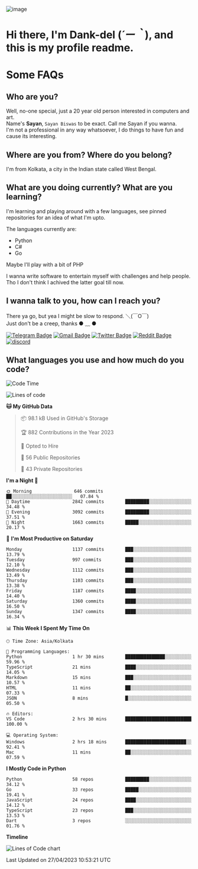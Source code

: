 ![image](https://user-images.githubusercontent.com/63096193/125182844-29f20800-e22f-11eb-8dc9-b0f2d29647bb.png)

# **Hi there, I'm Dank-del (*´ー｀*), and this is my profile readme.**
<!--  [![Profile views](https://gpvc.arturio.dev/dank-del)](https://github.com/dank-del) -->
# Some FAQs

## **Who are you?**

Well, no-one special, just a 20 year old person interested in computers and art. \
Name's **Sayan**, `Sayan Biswas` to be exact. Call me Sayan if you wanna. \
I'm not a professional in any way whatsoever, I do things to have fun and cause its interesting.

## **Where are you from? Where do you belong?**

I'm from Kolkata, a city in the Indian state called West Bengal.

## **What are you doing currently? What are you learning?**

I'm learning and playing around with a few languages, see pinned repositories for an idea of what I'm upto.

The languages currently are:

- Python
- C#
- Go

Maybe I'll play with a bit of PHP

I wanna write software to entertain myself with challenges and help people. \
Tho I don't think I achived the latter goal till now.

<!--## **Eww, I see a weeb profile.**

Can't help it, it's the best way to hide my face on this account
> Why do people hate weebs .-.

## **Cool, what more interests you?**

My interests are quite, weird. They're scattered all over the place. \
I've been fascinated by music and have studied it since the age of 6, I've performed on stage and on air but yeah now I've been away from that. I specialize in key instruments. \
Another thing that interests me is Media Production, aka, working with audio, video and broadcasting media.

> I just like art in general. also feeds the reason of me being obsessed with Japanese drawings (⋟ ﹏ ⋞)-->

## **I wanna talk to you, how can I reach you?**

There ya go, but yea I might be slow to respond. ＼(￣O￣) \
Just don't be a creep, thanks ● ﹏ ●

[![Telegram Badge](https://img.shields.io/badge/-dank_as_fuck-1ca0f1?style=flat-square&logo=telegram&logoColor=white&link=https://t.me/dank_as_fuck)](https://t.me/dank_as_fuck)
[![Gmail Badge](https://img.shields.io/badge/-sayan@asia.com-c14438?style=flat-square&logo=Gmail&logoColor=white&link=mailto:sayan@asia.com)](mailto:sayan@asia.com)
[![Twitter Badge](https://img.shields.io/twitter/follow/TheDankDel?style=social)](https://twitter.com/TheDankDel)
[![Reddit Badge](https://img.shields.io/reddit/user-karma/combined/dank_as_fuck_?style=social)](https://www.reddit.com/user/dank_as_fuck_/)
[![discord](https://discord-md-badge.vercel.app/api/shield/506536929152466945?style=social)](https://discordapp.com/users/506536929152466945)

## **What languages you use and how much do you code?**

<!--START_SECTION:waka-->
![Code Time](http://img.shields.io/badge/Code%20Time-1%2C139%20hrs%2053%20mins-blue)

![Lines of code](https://img.shields.io/badge/From%20Hello%20World%20I%27ve%20Written-4.4%20million%20lines%20of%20code-blue)

**🐱 My GitHub Data** 

> 📦 98.1 kB Used in GitHub's Storage 
 > 
> 🏆 882 Contributions in the Year 2023
 > 
> 💼 Opted to Hire
 > 
> 📜 56 Public Repositories 
 > 
> 🔑 43 Private Repositories 
 > 
**I'm a Night 🦉** 

```text
🌞 Morning                646 commits         ██░░░░░░░░░░░░░░░░░░░░░░░   07.84 % 
🌆 Daytime                2842 commits        █████████░░░░░░░░░░░░░░░░   34.48 % 
🌃 Evening                3092 commits        █████████░░░░░░░░░░░░░░░░   37.51 % 
🌙 Night                  1663 commits        █████░░░░░░░░░░░░░░░░░░░░   20.17 % 
```
📅 **I'm Most Productive on Saturday** 

```text
Monday                   1137 commits        ███░░░░░░░░░░░░░░░░░░░░░░   13.79 % 
Tuesday                  997 commits         ███░░░░░░░░░░░░░░░░░░░░░░   12.10 % 
Wednesday                1112 commits        ███░░░░░░░░░░░░░░░░░░░░░░   13.49 % 
Thursday                 1103 commits        ███░░░░░░░░░░░░░░░░░░░░░░   13.38 % 
Friday                   1187 commits        ████░░░░░░░░░░░░░░░░░░░░░   14.40 % 
Saturday                 1360 commits        ████░░░░░░░░░░░░░░░░░░░░░   16.50 % 
Sunday                   1347 commits        ████░░░░░░░░░░░░░░░░░░░░░   16.34 % 
```


📊 **This Week I Spent My Time On** 

```text
🕑︎ Time Zone: Asia/Kolkata

💬 Programming Languages: 
Python                   1 hr 30 mins        ███████████████░░░░░░░░░░   59.96 % 
TypeScript               21 mins             ████░░░░░░░░░░░░░░░░░░░░░   14.05 % 
Markdown                 15 mins             ███░░░░░░░░░░░░░░░░░░░░░░   10.57 % 
HTML                     11 mins             ██░░░░░░░░░░░░░░░░░░░░░░░   07.33 % 
JSON                     8 mins              █░░░░░░░░░░░░░░░░░░░░░░░░   05.50 % 

🔥 Editors: 
VS Code                  2 hrs 30 mins       █████████████████████████   100.00 % 

💻 Operating System: 
Windows                  2 hrs 18 mins       ███████████████████████░░   92.41 % 
Mac                      11 mins             ██░░░░░░░░░░░░░░░░░░░░░░░   07.59 % 
```

**I Mostly Code in Python** 

```text
Python                   58 repos            █████████░░░░░░░░░░░░░░░░   34.12 % 
Go                       33 repos            █████░░░░░░░░░░░░░░░░░░░░   19.41 % 
JavaScript               24 repos            ████░░░░░░░░░░░░░░░░░░░░░   14.12 % 
TypeScript               23 repos            ███░░░░░░░░░░░░░░░░░░░░░░   13.53 % 
Dart                     3 repos             ░░░░░░░░░░░░░░░░░░░░░░░░░   01.76 % 
```



**Timeline**

![Lines of Code chart](https://raw.githubusercontent.com/Dank-del/Dank-del/main/assets/bar_graph.png)


 Last Updated on 27/04/2023 10:53:21 UTC
<!--END_SECTION:waka-->

<!--## **Can I stalk your spotify?**

Um sure.

![OwO Spotify](https://spotify-recently-played-readme.vercel.app/api?user=31fdrsslnr7nvq4ytqwtw7c4rxfm&count=5)-->

